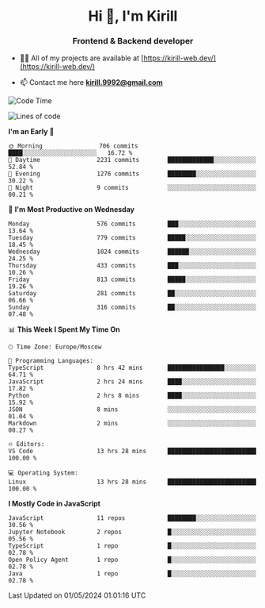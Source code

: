 <h1 align="center">Hi 👋, I'm Kirill</h1>
<h3 align="center">Frontend & Backend developer</h3>

- 👨‍💻 All of my projects are available at [https://kirill-web.dev/](https://kirill-web.dev/)

- 📫 Contact me here **kirill.9992@gmail.com**











<!--START_SECTION:waka-->
![Code Time](http://img.shields.io/badge/Code%20Time-1%2C765%20hrs%2052%20mins-blue)

![Lines of code](https://img.shields.io/badge/From%20Hello%20World%20I%27ve%20Written-4.4%20million%20lines%20of%20code-blue)

**I'm an Early 🐤** 

```text
🌞 Morning                706 commits         ████░░░░░░░░░░░░░░░░░░░░░   16.72 % 
🌆 Daytime                2231 commits        █████████████░░░░░░░░░░░░   52.84 % 
🌃 Evening                1276 commits        ████████░░░░░░░░░░░░░░░░░   30.22 % 
🌙 Night                  9 commits           ░░░░░░░░░░░░░░░░░░░░░░░░░   00.21 % 
```
📅 **I'm Most Productive on Wednesday** 

```text
Monday                   576 commits         ███░░░░░░░░░░░░░░░░░░░░░░   13.64 % 
Tuesday                  779 commits         █████░░░░░░░░░░░░░░░░░░░░   18.45 % 
Wednesday                1024 commits        ██████░░░░░░░░░░░░░░░░░░░   24.25 % 
Thursday                 433 commits         ███░░░░░░░░░░░░░░░░░░░░░░   10.26 % 
Friday                   813 commits         █████░░░░░░░░░░░░░░░░░░░░   19.26 % 
Saturday                 281 commits         ██░░░░░░░░░░░░░░░░░░░░░░░   06.66 % 
Sunday                   316 commits         ██░░░░░░░░░░░░░░░░░░░░░░░   07.48 % 
```


📊 **This Week I Spent My Time On** 

```text
🕑︎ Time Zone: Europe/Moscow

💬 Programming Languages: 
TypeScript               8 hrs 42 mins       ████████████████░░░░░░░░░   64.71 % 
JavaScript               2 hrs 24 mins       ████░░░░░░░░░░░░░░░░░░░░░   17.82 % 
Python                   2 hrs 8 mins        ████░░░░░░░░░░░░░░░░░░░░░   15.92 % 
JSON                     8 mins              ░░░░░░░░░░░░░░░░░░░░░░░░░   01.04 % 
Markdown                 2 mins              ░░░░░░░░░░░░░░░░░░░░░░░░░   00.27 % 

🔥 Editors: 
VS Code                  13 hrs 28 mins      █████████████████████████   100.00 % 

💻 Operating System: 
Linux                    13 hrs 28 mins      █████████████████████████   100.00 % 
```

**I Mostly Code in JavaScript** 

```text
JavaScript               11 repos            ████████░░░░░░░░░░░░░░░░░   30.56 % 
Jupyter Notebook         2 repos             █░░░░░░░░░░░░░░░░░░░░░░░░   05.56 % 
TypeScript               1 repo              █░░░░░░░░░░░░░░░░░░░░░░░░   02.78 % 
Open Policy Agent        1 repo              █░░░░░░░░░░░░░░░░░░░░░░░░   02.78 % 
Java                     1 repo              █░░░░░░░░░░░░░░░░░░░░░░░░   02.78 % 
```




 Last Updated on 01/05/2024 01:01:16 UTC
<!--END_SECTION:waka-->
